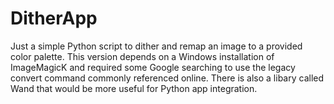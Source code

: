 # DitherApp
Just a simple Python script to dither and remap an image to a provided color palette. This version depends on a Windows installation of ImageMagicK and required some Google searching to use the legacy convert command commonly referenced online. There is also a libary called Wand that would be more useful for Python app integration.
